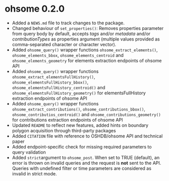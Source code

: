 # ohsome 0.2.0

* Added a `NEWS.md` file to track changes to the package.
* Changed behaviour of `set_properties()`: Removes properties parameter from 
query body by default, accepts *tags* and/or *metadata* and/or 
*contributionTypes* as properties argument (multiple values provided as 
comma-separated character or character vector).
* Added `ohsome_query()` wrapper functions `ohsome_extract_elements()`,
`ohsome_elements_bbox`, `ohsome_elements_centroid` and `ohsome_elements_geometry` 
for elements extraction endpoints of ohsome API
* Added `ohsome_query()` wrapper functions `ohsome_extract_elementsFullHistory()`,
`ohsome_elementsFullHistory_bbox()`, `ohsome_elementsFullHistory_centroid()` and 
`ohsome_elementsFullHistory_geometry()` for elementsFullHistory extraction
endpoints of ohsome API
* Added `ohsome_query()` wrapper functions `ohsome_extract_contributions()`,
`ohsome_contributions_bbox()`, `ohsome_contributios_centroid()` and 
`ohsome_contributions_geometry()` for contributions extraction endpoints of ohsome 
API
* Updated `README` to reflect new features, added hints on boundary polygon
acquisition through third-party packages
* Added `CITATION` file with reference to OSHDB/ohsome API and technical paper
* Added endpoint-specific check for missing required parameters to query 
validation
* Added `strict`argument to `ohsome_post`. When set to TRUE (default), an error
is thrown on invalid queries and the request is **not** sent to the API. Queries 
with undefined filter or time parameters are considered as invalid in strict 
mode.